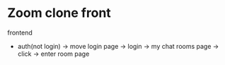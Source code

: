 # Zoom clone front

frontend

- auth(not login) -> move login page -> login -> my chat rooms page -> click -> enter room page